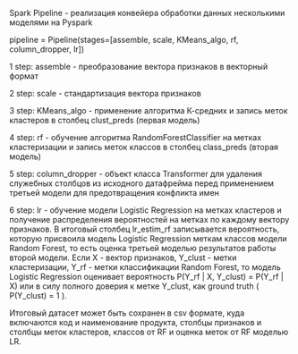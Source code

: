 Spark Pipeline - реализация конвейера обработки данных несколькими моделями на Pyspark

pipeline = Pipeline(stages=[assemble, scale, KMeans_algo, rf, column_dropper, lr])

1 step: assemble - преобразование вектора признаков в векторный формат

2 step: scale - стандартизация вектора признаков

3 step: KMeans_algo - применение алгоритма К-средних и запись меток кластеров в столбец clust_preds (первая модель)

4 step: rf - обучение алгоритма RandomForestClassifier на метках кластеризации и запись меток классов в столбец class_preds (вторая модель)

5 step: column_dropper - объект класса Transformer для удаления служебных столбцов из исходного датафрейма перед применением третьей модели для предотвращения конфликта имен

6 step: lr - обучение модели Logistic Regression на метках кластеров и получение распределения вероятностей на метках по каждому вектору признаков. В итоговый столбец lr_estim_rf записывается вероятность, которую присвоила модель Logistic Regression меткам классов модели Random Forest, то есть оценка третьей моделью результатов работы второй модели. Если X - вектор признаков, Y_clust - метки кластеризации, Y_rf - метки классификации Random Forest, то модель Logistic Regression оценивает вероятность P(Y_rf | X, Y_clust) = P(Y_rf | X) или в силу полного доверия к метке Y_clust, как ground truth ( P(Y_clust) = 1 ).

Итоговый датасет может быть сохранен в csv формате, куда включаются код и наименование продукта, столбцы признаков и столбцы меток кластеров, классов от RF и оценка меток от RF моделью LR.

